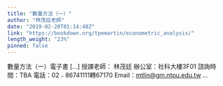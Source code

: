 ```yaml
---
title: "數量方法（一）"
author: "林茂廷老師"
date: "2019-02-20T01:14:48Z"
link: "https://bookdown.org/tpemartin/econometric_analysis/"
length_weight: "23%"
pinned: false
---
```


數量方法（一）電子書 [...] 授課老師： 林茂廷
辦公室：社科大樓3F01
諮詢時間：TBA
電話：02﹣86741111轉67170
Email：mtlin@gm.ntpu.edu.tw ...
